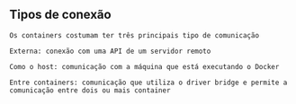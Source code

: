 ## Tipos de conexão

```
Os containers costumam ter três principais tipo de comunicação
```

```
Externa: conexão com uma API de um servidor remoto
```

```
Como o host: comunicação com a máquina que está executando o Docker
```

```
Entre containers: comunicação que utiliza o driver bridge e permite a comunicação entre dois ou mais container
```
